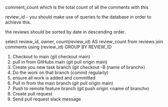 comment_count which is the total count of all the comments with this

review_id - you should make use of queries to the database in order to achieve this.

the reviews should be sorted by date in descending order.

select review_id, owner, count(review_id) AS review_count from reviews join comments using (review_id) GROUP BY REVIEW_ID

1. Checkout to main (git checkout main)
2. pull in from GitHubs main (git pull origin main)
3. Create you new task branch (git checkout -B (name of branch»)
4. Do the work on that branch (commit regularly)
5. ensure all work is added and committed
6. Pull in from the main branch (git pull origin main)
7. Push to remote feature branch (git push origin <name of branch»)
8. Create pull request
9. Send pull request slack message
